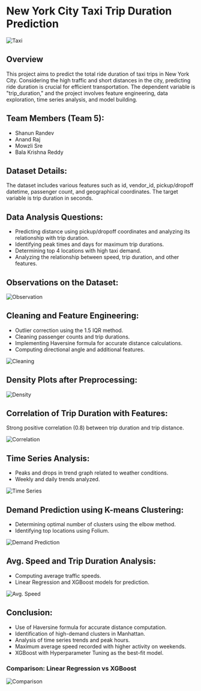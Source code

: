 # New York City Taxi Trip Duration Prediction

![Taxi](https://github.com/shanunDS/Group5-project/assets/66896800/016534b4-12b4-4670-932f-8716049e68fa)

## Overview
This project aims to predict the total ride duration of taxi trips in New York City. Considering the high traffic and short distances in the city, predicting ride duration is crucial for efficient transportation. The dependent variable is "trip_duration," and the project involves feature engineering, data exploration, time series analysis, and model building.

## Team Members (Team 5):
- Shanun Randev
- Anand Raj
- Mowzli Sre
- Bala Krishna Reddy

## Dataset Details:
The dataset includes various features such as id, vendor_id, pickup/dropoff datetime, passenger count, and geographical coordinates. The target variable is trip duration in seconds.

## Data Analysis Questions:
- Predicting distance using pickup/dropoff coordinates and analyzing its relationship with trip duration.
- Identifying peak times and days for maximum trip durations.
- Determining top 4 locations with high taxi demand.
- Analyzing the relationship between speed, trip duration, and other features.

## Observations on the Dataset:
![Observation](https://github.com/shanunDS/Group5-project/assets/66896800/888d0266-a8ed-4757-a454-0ad729d0af82)

## Cleaning and Feature Engineering:
- Outlier correction using the 1.5 IQR method.
- Cleaning passenger counts and trip durations.
- Implementing Haversine formula for accurate distance calculations.
- Computing directional angle and additional features.

![Cleaning](https://github.com/shanunDS/Group5-project/assets/66896800/8c3634e4-f54d-4c0c-bbe3-cdc6a09380be)

## Density Plots after Preprocessing:
![Density](https://github.com/shanunDS/Group5-project/assets/66896800/efce6fdf-3329-43e9-a4d7-81545a406624)

## Correlation of Trip Duration with Features:
Strong positive correlation (0.8) between trip duration and trip distance.

![Correlation](https://github.com/shanunDS/Group5-project/assets/66896800/1349599b-892b-4c4e-be91-b073ef918260)

## Time Series Analysis:
- Peaks and drops in trend graph related to weather conditions.
- Weekly and daily trends analyzed.

![Time Series](https://github.com/shanunDS/Group5-project/assets/66896800/1aae8867-232f-4424-acf4-61e84d691a75)

## Demand Prediction using K-means Clustering:
- Determining optimal number of clusters using the elbow method.
- Identifying top locations using Folium.

![Demand Prediction](https://github.com/shanunDS/Group5-project/assets/66896800/80083246-25dc-4e9f-9111-695cef96bb73)

## Avg. Speed and Trip Duration Analysis:
- Computing average traffic speeds.
- Linear Regression and XGBoost models for prediction.

![Avg. Speed](https://github.com/shanunDS/Group5-project/assets/66896800/088e4bf1-5cab-470d-9cec-6342f9b0c4cc)

## Conclusion:
- Use of Haversine formula for accurate distance computation.
- Identification of high-demand clusters in Manhattan.
- Analysis of time series trends and peak hours.
- Maximum average speed recorded with higher activity on weekends.
- XGBoost with Hyperparameter Tuning as the best-fit model.

### Comparison: Linear Regression vs XGBoost
![Comparison](https://github.com/shanunDS/Group5-project/assets/66896800/fe12c505-f4da-4b39-986b-638ce45ed8ab)
